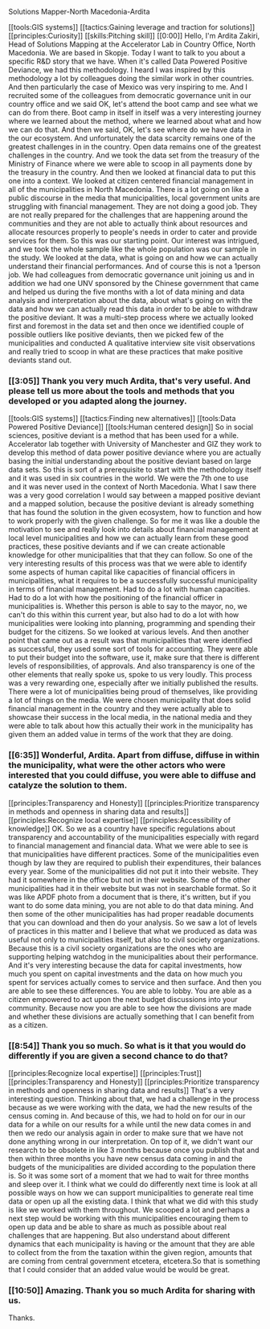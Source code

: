Solutions Mapper\-North Macedonia\-Ardita

[[tools:GIS systems]]
[[tactics:Gaining leverage and traction for solutions]]
[[principles:Curiosity]]
[[skills:Pitching skill]]
[[0:00]] Hello, I'm Ardita Zakiri, Head of Solutions Mapping at the Accelerator Lab in Country Office, North Macedonia\. We are based in Skopje\. Today I want to talk to you about a specific R&D story that we have\. When it's called Data Powered Positive Deviance, we had this methodology\. I heard I was inspired by this methodology a lot by colleagues doing the similar work in other countries\. And then particularly the case of Mexico was very inspiring to me\. And I recruited some of the colleagues from democratic governance unit in our country office and we said OK, let's attend the boot camp and see what we can do from there\. Boot camp in itself in itself was a very interesting journey where we learned about the method, where we learned about what and how we can do that\. And then we said, OK, let's see where do we have data in the our ecosystem\. And unfortunately the data scarcity remains one of the greatest challenges in in the country\. Open data remains one of the greatest challenges in the country\. And we took the data set from the treasury of the Ministry of Finance where we were able to scoop in all payments done by the treasury in the country\. And then we looked at financial data to put this one into a context\. We looked at citizen centered financial management in all of the municipalities in North Macedonia\. There is a lot going on like a public discourse in the media that municipalities, local government units are struggling with financial management\. They are not doing a good job\. They are not really prepared for the challenges that are happening around the communities and they are not able to actually think about resources and allocate resources properly to people's needs in order to cater and provide services for them\. So this was our starting point\. Our interest was intrigued, and we took the whole sample like the whole population was our sample in the study\. We looked at the data, what is going on and how we can actually understand their financial performances\. And of course this is not a 1person job\. We had colleagues from democratic governance unit joining us and in addition we had one UNV sponsored by the Chinese government that came and helped us during the five months with a lot of data mining and data analysis and interpretation about the data, about what's going on with the data and how we can actually read this data in order to be able to withdraw the positive deviant\. It was a multi\-step process where we actually looked first and foremost in the data set and then once we identified couple of possible outliers like positive deviants, then we picked few of the municipalities and conducted A qualitative interview site visit observations and really tried to scoop in what are these practices that make positive deviants stand out\.


### [[3:05]] Thank you very much Ardita, that's very useful\. And please tell us more about the tools and methods that you developed or you adapted along the journey\.

[[tools:GIS systems]]
[[tactics:Finding new alternatives]]
[[tools:Data Powered Positive Deviance]]
[[tools:Human centered design]]
So in social sciences, positive deviant is a method that has been used for a while\. Accelerator lab together with University of Manchester and GIZ they work to develop this method of data power positive deviance where you are actually basing the initial understanding about the positive deviant based on large data sets\. So this is sort of a prerequisite to start with the methodology itself and it was used in six countries in the world\. We were the 7th one to use and it was never used in the context of North Macedonia\. What I saw there was a very good correlation I would say between a mapped positive deviant and a mapped solution, because the positive deviant is already something that has found the solution in the given ecosystem, how to function and how to work properly with the given challenge\. So for me it was like a double the motivation to see and really look into details about financial management at local level municipalities and how we can actually learn from these good practices, these positive deviants and if we can create actionable knowledge for other municipalities that that they can follow\. So one of the very interesting results of this process was that we were able to identify some aspects of human capital like capacities of financial officers in municipalities, what it requires to be a successfully successful municipality in terms of financial management\. Had to do a lot with human capacities\. Had to do a lot with how the positioning of the financial officer in municipalities is\. Whether this person is able to say to the mayor, no, we can't do this within this current year, but also had to do a lot with how municipalities were looking into planning, programming and spending their budget for the citizens\. So we looked at various levels\. And then another point that came out as a result was that municipalities that were identified as successful, they used some sort of tools for accounting\. They were able to put their budget into the software, use it, make sure that there is different levels of responsibilities, of approvals\. And also transparency is one of the other elements that really spoke us, spoke to us very loudly\. This process was a very rewarding one, especially after we initially published the results\. There were a lot of municipalities being proud of themselves, like providing a lot of things on the media\. We were chosen municipality that does solid financial management in the country and they were actually able to showcase their success in the local media, in the national media and they were able to talk about how this actually their work in the municipality has given them an added value in terms of the work that they are doing\.


### [[6:35]] Wonderful, Ardita\. Apart from diffuse, diffuse in within the municipality, what were the other actors who were interested that you could diffuse, you were able to diffuse and catalyze the solution to them\.

[[principles:Transparency and Honesty]]
[[principles:Prioritize transparency in methods and openness in sharing data and results]]
[[principles:Recognize local expertise]]
[[principles:Accessibility of knowledge]]
OK\. So we as a country have specific regulations about transparency and accountability of the municipalities especially with regard to financial management and financial data\. What we were able to see is that municipalities have different practices\. Some of the municipalities even though by law they are required to publish their expenditures, their balances every year\. Some of the municipalities did not put it into their website\. They had it somewhere in the office but not in their website\. Some of the other municipalities had it in their website but was not in searchable format\. So it was like APDF photo from a document that is there, it's written, but if you want to do some data mining, you are not able to do that data mining\. And then some of the other municipalities has had proper readable documents that you can download and then do your analysis\. So we saw a lot of levels of practices in this matter and I believe that what we produced as data was useful not only to municipalities itself, but also to civil society organizations\. Because this is a civil society organizations are the ones who are supporting helping watchdog in the municipalities about their performance\. And it's very interesting because the data for capital investments, how much you spent on capital investments and the data on how much you spent for services actually comes to service and then surface\. And then you are able to see these differences\. You are able to lobby\. You are able as a citizen empowered to act upon the next budget discussions into your community\. Because now you are able to see how the divisions are made and whether these divisions are actually something that I can benefit from as a citizen\.


### [[8:54]] Thank you so much\. So what is it that you would do differently if you are given a second chance to do that?

[[principles:Recognize local expertise]]
[[principles:Trust]]
[[principles:Transparency and Honesty]]
[[principles:Prioritize transparency in methods and openness in sharing data and results]]
That's a very interesting question\. Thinking about that, we had a challenge in the process because as we were working with the data, we had the new results of the census coming in\. And because of this, we had to hold on for our in our data for a while on our results for a while until the new data comes in and then we redo our analysis again in order to make sure that we have not done anything wrong in our interpretation\. On top of it, we didn't want our research to be obsolete in like 3 months because once you publish that and then within three months you have new census data coming in and the budgets of the municipalities are divided according to the population there is\. So it was some sort of a moment that we had to wait for three months and sleep over it\. I think what we could do differently next time is look at all possible ways on how we can support municipalities to generate real time data or open up all the existing data\. I think that what we did with this study is like we worked with them throughout\. We scooped a lot and perhaps a next step would be working with this municipalities encouraging them to open up data and be able to share as much as possible about real challenges that are happening\. But also understand about different dynamics that each municipality is having or the amount that they are able to collect from the from the taxation within the given region, amounts that are coming from central government etcetera, etcetera\.So that is something that I could consider that an added value would be would be great\.


### [[10:50]] Amazing\. Thank you so much Ardita for sharing with us\.

Thanks\.

